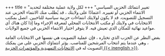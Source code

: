 +++
title = "تغيير انتمائك الحزبي السياسي"
+++
لكل ولاية عملية مختلفة لتحديد الانتماء الحزبي أو تغييره. اعتمادًا على ولايتك ، قد يُطلب منك الانتماء الحزبي عند التسجيل للتصويت. قد لا يكون لولايتك انتماءات حزبية سياسية للناخبين. اتصل بمكتب الانتخابات في ولايتك أو مكتب الانتخابات المحلي لمعرفة الإجراء وما إذا كان هناك أي مواعيد نهائية للمكان الذي تعيش فيه. لا يتوفر اختيار الانتماء الحزبي في جميع الولايات.

بغض النظر عن الحزب الذي تختاره ، فإن عملية التصويت هي نفسها في الانتخابات العامة ، وهي عندما يتم انتخاب المرشحين للمناصب. يؤثر انتماؤك الحزبي على من يمكنك التصويت له في [الانتخابات التمهيدية والمؤتمرات الحزبية {{< inenglish >}}](https://www.usa.gov/election#item-37162). 
